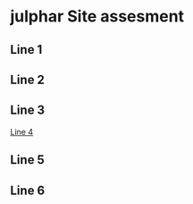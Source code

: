 # julphar Site assesment 

## Line 1


## Line 2


## Line 3 


 [Line 4](/Md_files/L4.md) 


## Line 5


## Line 6 